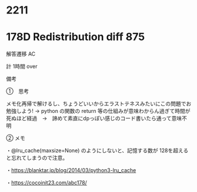 # 2211


# 178D  Redistribution  diff 875

解答遷移 AC

計 1時間 over

備考

➀　思考

メモ化再帰で解けるし、ちょうどいいからエラストテネスみたいにこの問題でお勉強しよう! → python の関数の return 等の仕組みが意味わからん過ぎて時間が死ぬほど経過　→　諦めて素直にdpっぽい感じのコード書いたら通って意味不明


➁ メモ

・@lru_cache(maxsize=None) のようにしないと、記憶する数が 128を超えると忘れてしまうので注意。

・https://blanktar.jp/blog/2014/03/python3-lru_cache

・https://cocoinit23.com/abc178/



